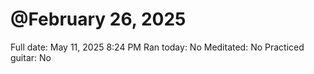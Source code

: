 # @February 26, 2025

Full date: May 11, 2025 8:24 PM
Ran today: No
Meditated: No
Practiced guitar: No